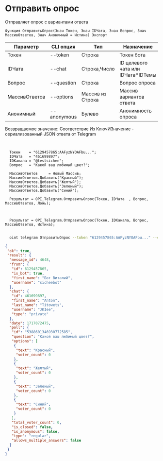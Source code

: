 ﻿---
sidebar_position: 10
---

# Отправить опрос
 Отправляет опрос с вариантами ответа



`Функция ОтправитьОпрос(Знач Токен, Знач IDЧата, Знач Вопрос, Знач МассивОтветов, Знач Анонимный = Истина) Экспорт`

  | Параметр | CLI опция | Тип | Назначение |
  |-|-|-|-|
  | Токен | --token | Строка | Токен бота |
  | IDЧата | --chat | Строка,Число | ID целевого чата или IDЧата*IDТемы |
  | Вопрос | --question | Строка | Вопрос опроса |
  | МассивОтветов | --options | Массив из Строка | Массив вариантов ответа |
  | Анонимный | --anonymous | Булево | Анонимность опроса |

  
  Возвращаемое значение:   Соответствие Из КлючИЗначение - сериализованный JSON ответа от Telegram

<br/>




```bsl title="Пример кода"
  Токен    = "6129457865:AAFyzNYOAFbu...";
  IDЧата   = "461699897";
  IDКанала = "@testsichee";
  Вопрос   = "Какой ваш любимый цвет?";
  
  МассивОтветов     = Новый Массив;
  МассивОтветов.Добавить("Красный");
  МассивОтветов.Добавить("Желтый");
  МассивОтветов.Добавить("Зеленый");
  МассивОтветов.Добавить("Синий");
  
  Результат = OPI_Telegram.ОтправитьОпрос(Токен, IDЧата  , Вопрос, МассивОтветов, Ложь);
  
  
  
  Результат = OPI_Telegram.ОтправитьОпрос(Токен, IDКанала, Вопрос, МассивОтветов, Истина);
```
	


```sh title="Пример команды CLI"
    
  oint telegram ОтправитьОпрос --token "6129457865:AAFyzNYOAFbu..." --chat "461699897" --question %question% --options %options% --anonymous %anonymous%

```

```json title="Результат"
{
 "ok": true,
 "result": {
  "message_id": 4648,
  "from": {
   "id": 6129457865,
   "is_bot": true,
   "first_name": "Бот Виталий",
   "username": "sicheebot"
  },
  "chat": {
   "id": 461699897,
   "first_name": "Anton",
   "last_name": "Titowets",
   "username": "JKIee",
   "type": "private"
  },
  "date": 1717072475,
  "poll": {
   "id": "5388601346930772585",
   "question": "Какой ваш любимый цвет?",
   "options": [
    {
     "text": "Красный",
     "voter_count": 0
    },
    {
     "text": "Желтый",
     "voter_count": 0
    },
    {
     "text": "Зеленый",
     "voter_count": 0
    },
    {
     "text": "Синий",
     "voter_count": 0
    }
   ],
   "total_voter_count": 0,
   "is_closed": false,
   "is_anonymous": false,
   "type": "regular",
   "allows_multiple_answers": false
  }
 }
}
```
